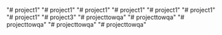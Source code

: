 "# project1" 
"# project1" 
"# project1" 
"# project1" 
"# project1" 
"# project1" 
"# project1" 
"# project3" 
"# projecttowqa" 
"# projecttowqa" 
"# projecttowqa" 
"# projecttowqa" 
"# projecttowqa" 
